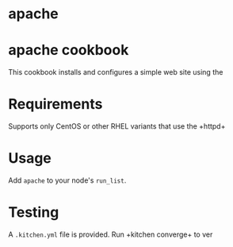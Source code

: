 # apache

# apache cookbook

This cookbook installs and configures a simple web site using the

Requirements
============
Supports only CentOS or other RHEL variants that use the +httpd+

Usage
=====
Add `apache` to your node's `run_list`.

Testing
=======
A `.kitchen.yml` file is provided. Run +kitchen converge+ to ver

